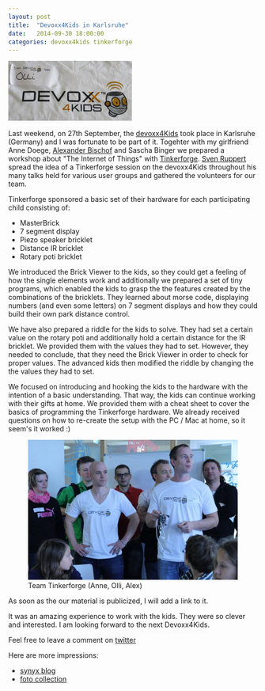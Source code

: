 ```yaml
---
layout: post
title:  "Devoxx4Kids in Karlsruhe"
date:   2014-09-30 18:00:00
categories: devoxx4kids tinkerforge
---
```


<img src="/img/d4k/olli.jpeg" class="aside" style="width: 250px;" alt="staff shirt" title="my staff shirt">

Last weekend, on 27th September, the [devoxx4Kids][1] took place in Karlsruhe (Germany) and I was fortunate to be part of it. Togehter with my girlfriend Anne Doege, [Alexander Bischof][2] and Sascha Binger we prepared a workshop
about "The Internet of Things" with [Tinkerforge][3]. [Sven Ruppert][6] spread the idea of a Tinkerforge session on the devoxx4Kids throughout his many talks held for various user groups and gathered the volunteers for our team.

Tinkerforge sponsored a basic set of their hardware for each participating child consisting of:

  * MasterBrick
  * 7 segment display
  * Piezo speaker bricklet
  * Distance IR bricklet
  * Rotary poti bricklet

We introduced the Brick Viewer to the kids, so they could get a feeling of how the single elements work and additionally we prepared a set of tiny programs,
which enabled the kids to grasp the the features created by the combinations of the bricklets. They learned about morse code, displaying numbers
(and even some letters) on 7 segment displays and how they could build their own park distance control.

We have also prepared a riddle for the kids to solve. They had set a certain value on the rotary poti and additionally hold a certain distance for
the IR bricklet. We provided them with the values they had to set. However, they needed to conclude, that they need the Brick Viewer in order to check
for proper values. The advanced kids then modified the riddle by changing the the values they had to set.

We focused on introducing and hooking the kids to the hardware with the intention of a basic understanding. That way, the kids can continue working with
their gifts at home. We provided them with a cheat sheet to cover the basics of programming the Tinkerforge hardware. We already received questions
on how to re-create the setup with the PC / Mac at home, so it seem's it worked :)

<figure>
<img src="/img/d4k/ttf.jpg" style="width: 500px;">
<figcaption>Team Tinkerforge (Anne, Olli, Alex)</figcaption>
</figure>

As soon as the our material is publicized, I will add a link to it.

It was an amazing experience to work with the kids. They were so clever and interested. I am looking forward to the next Devoxx4Kids.

Feel free to leave a comment on [twitter][7]

Here are more impressions:

  * [synyx blog][4]
  * [foto collection][5]

[1]: http://www.devoxx4kids.org/deutschland/
[2]: https://twitter.com/A_Bischof
[3]: http://www.tinkerforge.com/
[4]: http://blog.synyx.de/2014/09/devoxx4kids-in-karlsruhe-programmieren-und-elektronik-fur-kids/
[5]: https://www.facebook.com/media/set/?set=a.397948383691066.1073741830.274128946073011&type=1
[6]: https://twitter.com/SvenRuppert
[7]: https://twitter.com/OliverMilke/status/517004298346311680